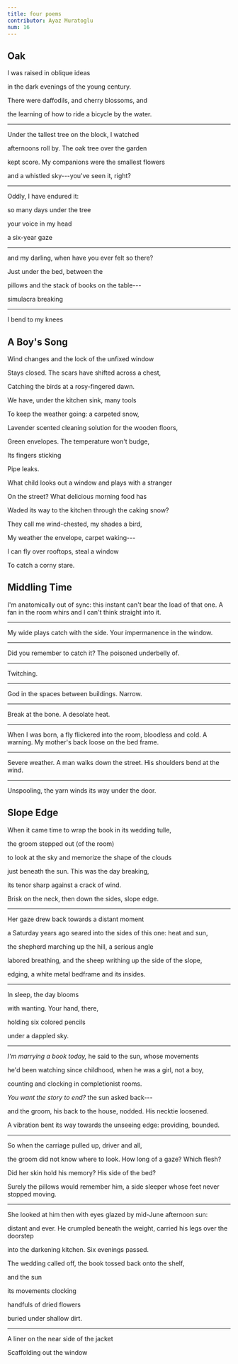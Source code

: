 ```yaml
---
title: four poems
contributor: Ayaz Muratoglu
num: 16
---
```


## Oak

I was raised in oblique ideas

in the dark evenings of the young century.

There were daffodils, and cherry blossoms, and

the learning of how to ride a bicycle by the water.

---

Under the tallest tree on the block, I watched

afternoons roll by. The oak tree over the garden

kept score. My companions were the smallest flowers

and a whistled sky---you've seen it, right?

---

Oddly, I have endured it:

so many days under the tree

your voice in my head

a six-year gaze

---

and my darling, when have you ever felt so there?

Just under the bed, between the

pillows and the stack of books on the table---

simulacra breaking

---

I bend to my knees

## A Boy's Song

Wind changes and the lock of the unfixed window

Stays closed. The scars have shifted across a chest,

Catching the birds at a rosy-fingered dawn.

We have, under the kitchen sink, many tools

To keep the weather going: a carpeted snow,

Lavender scented cleaning solution for the wooden floors,

Green envelopes. The temperature won't budge,

Its fingers sticking

Pipe leaks.

What child looks out a window and plays with a stranger

On the street? What delicious morning food has

Waded its way to the kitchen through the caking snow?

They call me wind-chested, my shades a bird,

My weather the envelope, carpet waking---

I can fly over rooftops, steal a window

To catch a corny stare.

## Middling Time

I'm anatomically out of sync: this instant can't bear the load of that
one. A fan in the room whirs and I can't think straight into it.

---

My wide plays catch with the side. Your impermanence in the window.

---

Did you remember to catch it? The poisoned underbelly of.

---

Twitching.

---

God in the spaces between buildings. Narrow.

---

Break at the bone. A desolate heat.

---

When I was born, a fly flickered into the room, bloodless and cold. A
warning. My mother's back loose on the bed frame.

---

Severe weather. A man walks down the street. His shoulders bend at the
wind.

---

Unspooling, the yarn winds its way under the door.

## Slope Edge

When it came time to wrap the book in its wedding tulle,

the groom stepped out (of the room)

to look at the sky and memorize the shape of the clouds

just beneath the sun. This was the day breaking,

its tenor sharp against a crack of wind.

Brisk on the neck, then down the sides, slope edge.

---

Her gaze drew back towards a distant moment

a Saturday years ago seared into the sides of this one: heat and sun,

the shepherd marching up the hill, a serious angle

labored breathing, and the sheep writhing up the side of the slope,

edging, a white metal bedframe and its insides.

---

In sleep, the day blooms

with wanting. Your hand, there,

holding six colored pencils

under a dappled sky.

---

*I'm marrying a book today,* he said to the sun, whose movements

he'd been watching since childhood, when he was a girl, not a boy,

counting and clocking in completionist rooms.

*You want the story to end?* the sun asked back---

and the groom, his back to the house, nodded. His necktie loosened.

A vibration bent its way towards the unseeing edge: providing, bounded.

---

So when the carriage pulled up, driver and all,

the groom did not know where to look. How long of a gaze? Which flesh?

Did her skin hold his memory? His side of the bed?

Surely the pillows would remember him, a side sleeper whose feet never
stopped moving.

---

She looked at him then with eyes glazed by mid-June afternoon sun:

distant and ever. He crumpled beneath the weight, carried his legs over
the doorstep

into the darkening kitchen. Six evenings passed.

The wedding called off, the book tossed back onto the shelf,

and the sun

its movements clocking

handfuls of dried flowers

buried under shallow dirt.

---

A liner on the near side of the jacket

Scaffolding out the window
